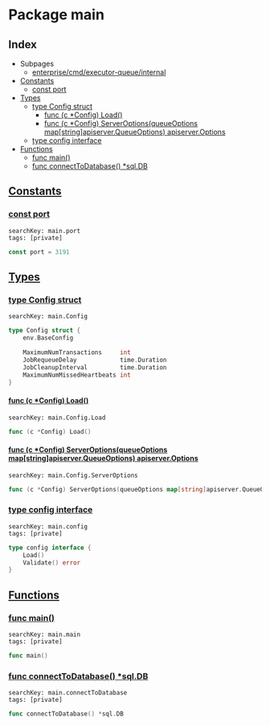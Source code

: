 # Package main

## Index

* Subpages
  * [enterprise/cmd/executor-queue/internal](executor-queue/internal.md)
* [Constants](#const)
    * [const port](#port)
* [Types](#type)
    * [type Config struct](#Config)
        * [func (c *Config) Load()](#Config.Load)
        * [func (c *Config) ServerOptions(queueOptions map[string]apiserver.QueueOptions) apiserver.Options](#Config.ServerOptions)
    * [type config interface](#config)
* [Functions](#func)
    * [func main()](#main)
    * [func connectToDatabase() *sql.DB](#connectToDatabase)


## <a id="const" href="#const">Constants</a>

### <a id="port" href="#port">const port</a>

```
searchKey: main.port
tags: [private]
```

```Go
const port = 3191
```

## <a id="type" href="#type">Types</a>

### <a id="Config" href="#Config">type Config struct</a>

```
searchKey: main.Config
```

```Go
type Config struct {
	env.BaseConfig

	MaximumNumTransactions     int
	JobRequeueDelay            time.Duration
	JobCleanupInterval         time.Duration
	MaximumNumMissedHeartbeats int
}
```

#### <a id="Config.Load" href="#Config.Load">func (c *Config) Load()</a>

```
searchKey: main.Config.Load
```

```Go
func (c *Config) Load()
```

#### <a id="Config.ServerOptions" href="#Config.ServerOptions">func (c *Config) ServerOptions(queueOptions map[string]apiserver.QueueOptions) apiserver.Options</a>

```
searchKey: main.Config.ServerOptions
```

```Go
func (c *Config) ServerOptions(queueOptions map[string]apiserver.QueueOptions) apiserver.Options
```

### <a id="config" href="#config">type config interface</a>

```
searchKey: main.config
tags: [private]
```

```Go
type config interface {
	Load()
	Validate() error
}
```

## <a id="func" href="#func">Functions</a>

### <a id="main" href="#main">func main()</a>

```
searchKey: main.main
tags: [private]
```

```Go
func main()
```

### <a id="connectToDatabase" href="#connectToDatabase">func connectToDatabase() *sql.DB</a>

```
searchKey: main.connectToDatabase
tags: [private]
```

```Go
func connectToDatabase() *sql.DB
```

